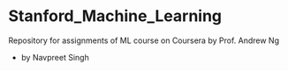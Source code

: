 # Stanford_Machine_Learning
Repository for assignments of ML course on Coursera by Prof. Andrew Ng
- by Navpreet Singh

